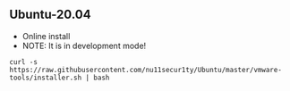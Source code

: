 ## Ubuntu-20.04
- Online install
- NOTE: It is in development mode!

```curl
curl -s https://raw.githubusercontent.com/nu11secur1ty/Ubuntu/master/vmware-tools/installer.sh | bash
```
